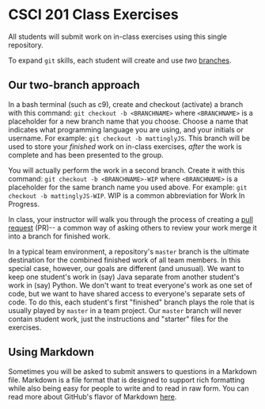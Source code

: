 # CSCI 201 Class Exercises

All students will submit work on in-class exercises using this single repository. 

To expand `git` skills, each student will create and use *two* [branches](https://help.github.com/articles/about-branches/). 

## Our two-branch approach

In a bash terminal (such as c9), create and checkout (activate) a branch with this command: `git checkout -b <BRANCHNAME>` where `<BRANCHNAME>` is a placeholder for a new branch name that you choose. Choose a name that indicates what programming language you are using, and your initials or username. For example: `git checkout -b mattinglyJS`. This branch will be used to store your *finished* work on in-class exercises, *after* the work is complete and has been presented to the group.

You will actually perform the work in a second branch. Create it with this command: `git checkout -b <BRANCHNAME>-WIP` where `<BRANCHNAME>` is a placeholder for the same branch name you used above. For example: `git checkout -b mattinglyJS-WIP`. WIP is a common abbreviation for Work In Progress.

In class, your instructor will walk you through the process of creating a [pull request](https://help.github.com/articles/about-pull-requests/) (PR)-- a common way of asking others to review your work merge it into a branch for finished work.

In a typical team environment, a repository's `master` branch is the ultimate destination for the combined finished work of all team members. In this special case, however, our goals are different (and unusual). We want to keep one student's work in (say) Java separate from another student's work in (say) Python. We don't want to treat everyone's work as one set of code, but we want to have shared access to everyone's separate sets of code. To do this, each student's first "finished" branch plays the role that is usually played by `master` in a team project. Our `master` branch will never contain student work, just the instructions and "starter" files for the exercises.

## Using Markdown

Sometimes you will be asked to submit answers to questions in a Markdown file. Markdown is a file format that is designed to support rich formatting while also being easy for people to write and to read in raw form. You can read more about GitHub's flavor of Markdown [here](https://help.github.com/articles/basic-writing-and-formatting-syntax/).
